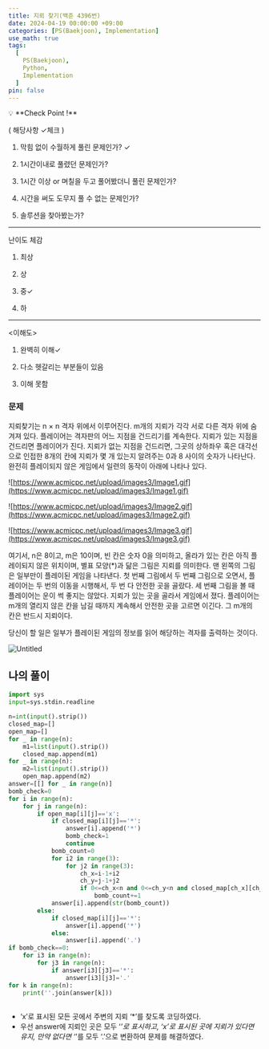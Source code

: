 ```yaml
---
title: 지뢰 찾기(백준 4396번)
date: 2024-04-19 00:00:00 +09:00
categories: [PS(Baekjoon), Implementation]
use_math: true
tags:
  [
    PS(Baekjoon),
    Python,
    Implementation
  ]
pin: false
---
```

<aside>
💡 **Check Point !**

( 해당사항 ✓체크 )

1. 막힘 없이 수월하게 풀린 문제인가? ✓

2. 1시간이내로 풀렸던 문제인가?

3. 1시간 이상 or 며칠을 두고 풀어봤더니 풀린 문제인가?

4. 시간을 써도 도무지 풀 수 없는 문제인가?

5. 솔루션을 찾아봤는가?

---

난이도 체감

1. 최상

2. 상

3. 중✓

4. 하

---

<이해도>

1. 완벽히 이해✓

2. 다소 헷갈리는 부분들이 있음

3. 이해 못함

</aside>

### 문제

지뢰찾기는 n × n 격자 위에서 이루어진다. m개의 지뢰가 각각 서로 다른 격자 위에 숨겨져 있다. 플레이어는 격자판의 어느 지점을 건드리기를 계속한다. 지뢰가 있는 지점을 건드리면 플레이어가 진다. 지뢰가 없는 지점을 건드리면, 그곳의 상하좌우 혹은 대각선으로 인접한 8개의 칸에 지뢰가 몇 개 있는지 알려주는 0과 8 사이의 숫자가 나타난다. 완전히 플레이되지 않은 게임에서 일련의 동작이 아래에 나타나 있다.

![https://www.acmicpc.net/upload/images3/Image1.gif](https://www.acmicpc.net/upload/images3/Image1.gif)

![https://www.acmicpc.net/upload/images3/Image2.gif](https://www.acmicpc.net/upload/images3/Image2.gif)

![https://www.acmicpc.net/upload/images3/Image3.gif](https://www.acmicpc.net/upload/images3/Image3.gif)

여기서, n은 8이고, m은 10이며, 빈 칸은 숫자 0을 의미하고, 올라가 있는 칸은 아직 플레이되지 않은 위치이며, 별표 모양(*)과 닮은 그림은 지뢰를 의미한다. 맨 왼쪽의 그림은 일부만이 플레이된 게임을 나타낸다. 첫 번째 그림에서 두 번째 그림으로 오면서, 플레이어는 두 번의 이동을 시행해서, 두 번 다 안전한 곳을 골랐다. 세 번째 그림을 볼 때 플레이어는 운이 썩 좋지는 않았다. 지뢰가 있는 곳을 골라서 게임에서 졌다. 플레이어는 m개의 열리지 않은 칸을 남길 때까지 계속해서 안전한 곳을 고르면 이긴다. 그 m개의 칸은 반드시 지뢰이다.

당신이 할 일은 일부가 플레이된 게임의 정보를 읽어 해당하는 격자를 출력하는 것이다.

![Untitled](https://github.com/gihuni99/gihuni99.github.io/assets/90080065/36f5f898-cb59-421d-b3f4-20aef0f2e6a9)

## 나의 풀이

```python
import sys
input=sys.stdin.readline

n=int(input().strip())
closed_map=[]
open_map=[]
for _ in range(n):
    m1=list(input().strip())
    closed_map.append(m1)
for _ in range(n):
    m2=list(input().strip())
    open_map.append(m2)
answer=[[] for _ in range(n)]
bomb_check=0
for i in range(n):
    for j in range(n):
        if open_map[i][j]=='x':
            if closed_map[i][j]=='*':
                answer[i].append('*')
                bomb_check=1
                continue
            bomb_count=0
            for i2 in range(3):
                for j2 in range(3):
                    ch_x=i-1+i2
                    ch_y=j-1+j2
                    if 0<=ch_x<n and 0<=ch_y<n and closed_map[ch_x][ch_y]=='*':
                        bomb_count+=1
            answer[i].append(str(bomb_count))
        else:
            if closed_map[i][j]=='*':
                answer[i].append('*')
            else:
                answer[i].append('.')
if bomb_check==0:
    for i3 in range(n):
        for j3 in range(n):
            if answer[i3][j3]=='*':
                answer[i3][j3]='.'
for k in range(n):
    print(''.join(answer[k]))
    
```

- ‘x’로 표시된 모든 곳에서 주변의 지뢰 ‘*’를 찾도록 코딩하였다.
- 우선 answer에 지뢰인 곳은 모두 ‘*’로 표시하고, ‘x’로 표시된 곳에 지뢰가 있다면 유지, 만약 없다면 ‘*’를 모두 ‘.’으로 변환하여 문제를 해결하였다.